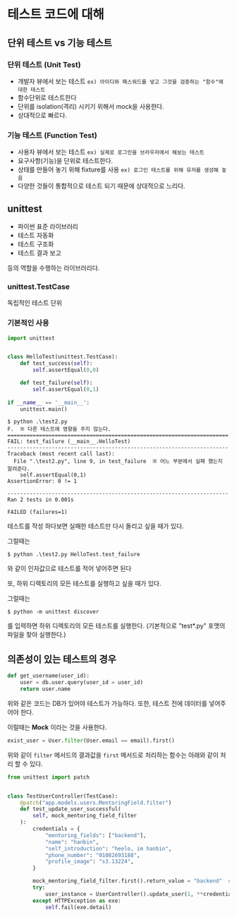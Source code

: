 # 테스트 코드에 대해

## 단위 테스트 vs 기능 테스트

### 단위 테스트 (Unit Test)
- 개발자 뷰에서 보는 테스트 `ex) 아이디와 패스워드를 넣고 그것을 검증하는 "함수"에 대한 테스트`
- 함수단위로 테스트한다
- 단위를 isolation(격리) 시키기 위해서 mock을 사용한다.
- 상대적으로 빠르다.

### 기능 테스트 (Function Test)
- 사용자 뷰에서 보는 테스트 `ex) 실제로 로그인을 브라우저에서 해보는 테스트`
- 요구사항(기능)을 단위로 테스트한다.
- 상태를 만들어 놓기 위해 fixture를 사용 `ex) 로그인 테스트를 위해 유저를 생성해 놓음`
- 다양한 것들이 통합적으로 테스트 되기 때문에 상대적으로 느리다.


## unittest
- 파이썬 표준 라이브러리
- 테스트 자동화
- 테스트 구조화
- 테스트 결과 보고

등의 역할을 수행하는 라이브러리다.
### unittest.TestCase
독립적인 테스트 단위

### 기본적인 사용
```python
import unittest


class HelloTest(unittest.TestCase):
    def test_success(self):
        self.assertEqual(0,0)

    def test_failure(self):
        self.assertEqual(0,1)
        
if __name__ == '__main__':
    unittest.main()
```

```
$ python .\test2.py
F.  ※ 다른 테스트에 영향을 주지 않는다.
======================================================================
FAIL: test_failure (__main__.HelloTest)
----------------------------------------------------------------------
Traceback (most recent call last):
  File ".\test2.py", line 9, in test_failure  ※ 어느 부분에서 실패 했는지 알려준다.
    self.assertEqual(0,1)
AssertionError: 0 != 1

----------------------------------------------------------------------
Ran 2 tests in 0.001s

FAILED (failures=1)
```

테스트를 작성 하다보면 실패한 테스트만 다시 돌리고 싶을 때가 있다.

그럴때는
```
$ python .\test2.py HelloTest.test_failure
```
와 같이 인자값으로 테스트를 적어 넣어주면 된다

또, 하위 디렉토리의 모든 테스트를 실행하고 싶을 때가 있다.

그럴때는
```
$ python -m unittest discover 
```
를 입력하면 하위 디렉토리의 모든 테스트를 실행한다. (기본적으로 "test*.py" 포맷의 파일을 찾아 실행한다.)

## 의존성이 있는 테스트의 경우
```python
def get_username(user_id):
    user = db.user.query(user_id = user_id)
    return user.name
```
위와 같은 코드는 DB가 있어야 테스트가 가능하다. 또한, 테스트 전에 데이터를 넣어주어야 한다. 

이럴때는 **Mock** 이라는 것을 사용한다.

```python
exist_user = User.filter(User.email == email).first()
```
위와 같이 `filter` 메서드의 결과값을 `first` 메서드로 처리하는 함수는 아래와 같이 처리 할 수 있다.
```python
from unittest import patch


class TestUserController(TestCase):
    @patch("app.models.users.MentoringField.filter")
    def test_update_user_successful(
        self, mock_mentoring_field_filter
    ):
        credentials = {
            "mentoring_fields": ["backend"],
            "name": "hanbin",
            "self_introduction": "heelo, im hanbin",
            "phone_number": "01082693188",
            "profile_image": "s3.13224",
        }

        mock_mentoring_field_filter.first().return_value = "backend"  # 여기!
        try:
            user_instance = UserController().update_user(1, **credentials)
        except HTTPException as exe:
            self.fail(exe.detail)
```